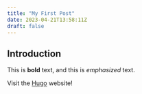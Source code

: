 ```yaml
---
title: "My First Post"
date: 2023-04-21T13:58:11Z
draft: false
---
```


## Introduction

This is **bold** text, and this is *emphasized* text.

Visit the [Hugo](https://gohugo.io) website!
